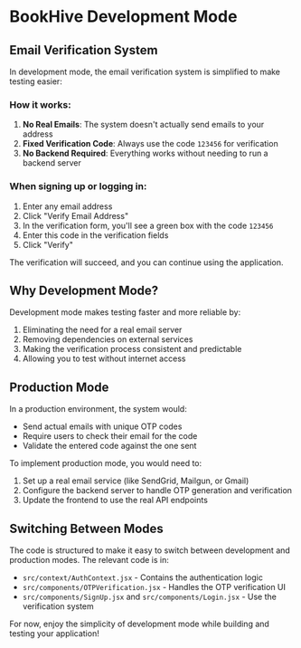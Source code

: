 # BookHive Development Mode

## Email Verification System

In development mode, the email verification system is simplified to make testing easier:

### How it works:

1. **No Real Emails**: The system doesn't actually send emails to your address
2. **Fixed Verification Code**: Always use the code `123456` for verification
3. **No Backend Required**: Everything works without needing to run a backend server

### When signing up or logging in:

1. Enter any email address
2. Click "Verify Email Address"
3. In the verification form, you'll see a green box with the code `123456`
4. Enter this code in the verification fields
5. Click "Verify"

The verification will succeed, and you can continue using the application.

## Why Development Mode?

Development mode makes testing faster and more reliable by:

1. Eliminating the need for a real email server
2. Removing dependencies on external services
3. Making the verification process consistent and predictable
4. Allowing you to test without internet access

## Production Mode

In a production environment, the system would:
- Send actual emails with unique OTP codes
- Require users to check their email for the code
- Validate the entered code against the one sent

To implement production mode, you would need to:
1. Set up a real email service (like SendGrid, Mailgun, or Gmail)
2. Configure the backend server to handle OTP generation and verification
3. Update the frontend to use the real API endpoints

## Switching Between Modes

The code is structured to make it easy to switch between development and production modes. The relevant code is in:

- `src/context/AuthContext.jsx` - Contains the authentication logic
- `src/components/OTPVerification.jsx` - Handles the OTP verification UI
- `src/components/SignUp.jsx` and `src/components/Login.jsx` - Use the verification system

For now, enjoy the simplicity of development mode while building and testing your application!